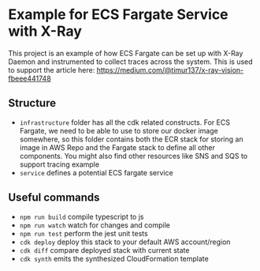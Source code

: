 # Example for ECS Fargate Service with X-Ray

This project is an example of how ECS Fargate can be set up with X-Ray Daemon and instrumented to collect traces across the system. This is used to support the article here: https://medium.com/@timur137/x-ray-vision-fbeee441748

## Structure
* `infrastructure` folder has all the cdk related constructs. For ECS Fargate, we need to be able to use to store our docker image somewhere, so this folder 
contains both the ECR stack for storing an image in AWS Repo and the Fargate stack to define all other components. You might also find other resources like SNS and 
SQS to support tracing example
* `service` defines a potential ECS fargate service


## Useful commands

 * `npm run build`   compile typescript to js
 * `npm run watch`   watch for changes and compile
 * `npm run test`    perform the jest unit tests
 * `cdk deploy`      deploy this stack to your default AWS account/region
 * `cdk diff`        compare deployed stack with current state
 * `cdk synth`       emits the synthesized CloudFormation template
